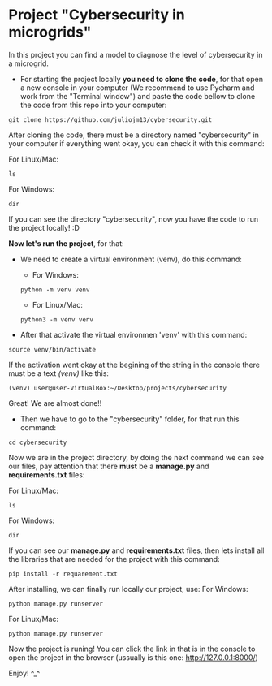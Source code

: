 # Project "Cybersecurity in microgrids"
In this project you can find a model to diagnose the level of cybersecurity in a microgrid.
+ For starting the project locally **you need to clone the code**, for that open a new console in your computer (We recommend to use Pycharm and work from the "Terminal window") and paste the code bellow to clone the code from this repo into your computer:

```
git clone https://github.com/juliojm13/cybersecurity.git
```
After cloning the code, there must be a directory named "cybersecurity" in your computer if everything went okay, you can check it with this command:

For Linux/Mac:
```
ls
```
For Windows:
```
dir
```
If you can see the directory "cybersecurity", now you have the code to run the project locally! :D

**Now let's run the project**, for that:

- We need to create a virtual environment (venv), do this command: 
    - For Windows:
    ``` 
    python -m venv venv 
    ```
    
    - For Linux/Mac:
    ```
    python3 -m venv venv
    ```
- After that activate the virtual environmen 'venv' with this command:

```
source venv/bin/activate
```

If the activation went okay at the begining of the string in the console there must be a text *(venv)* like this:

```(venv) user@user-VirtualBox:~/Desktop/projects/cybersecurity```

Great! We are almost done!!

+ Then we have to go to the "cybersecurity" folder, for that run this command:

```
cd cybersecurity
```
Now we are in the project directory, by doing the next command we can see our files, pay attention that there **must** be a **manage.py** and **requirements.txt** files:

For Linux/Mac:
```
ls
```
For Windows:
```
dir
```

If you can see our **manage.py** and **requirements.txt** files, then lets install all the libraries that are needed for the project with this command:
```
pip install -r requarement.txt
```

After installing, we can finally run locally our project, use:
For Windows:

```
python manage.py runserver
```

For Linux/Mac:
```
python manage.py runserver
```
Now the project is runing!
You can click the link in that is in the console to open the project in the browser (ussually is this one: http://127.0.0.1:8000/)

Enjoy! ^_^
